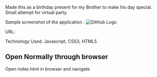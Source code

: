 Made this as a birthday present for my Brother to make his day special. Small attempt for virtual party.

Sample screenshot of the application .
![GitHub Logo]()

URL: 

Technology Used: Javascript, CSS3, HTML5


## Open Normally through browser
Open index.html in browser and navigate


